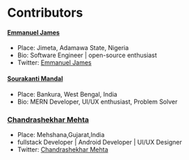 # Contributors

#### [Emmanuel James](https://github.com/Deerah1234)
- Place: Jimeta, Adamawa State, Nigeria
- Bio: Software Engineer | open-source enthusiast
- Twitter: [Emmanuel James](https://twitter.com/0xDeerah)

#### [Sourakanti Mandal](https://github.com/Sonu64)
- Place: Bankura, West Bengal, India
- Bio: MERN Developer, UI/UX enthusiast, Problem Solver

### [Chandrashekhar Mehta](https://github.com/mehtachandrashekhar)
- Place: Mehshana,Gujarat,India
- fullstack Developer | Android Developer | UI/UX Designer
- Twitter: [Chandrashekhar Mehta](https://twitter.com/Mehtachandrash1)
